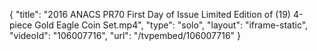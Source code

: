 {
    "title": "2016 ANACS PR70 First Day of Issue Limited Edition of (19) 4-piece Gold Eagle Coin Set.mp4",
    "type": "solo",
    "layout": "iframe-static",
    "videoId": "106007716",
    "url": "\/tvpembed\/106007716"
}